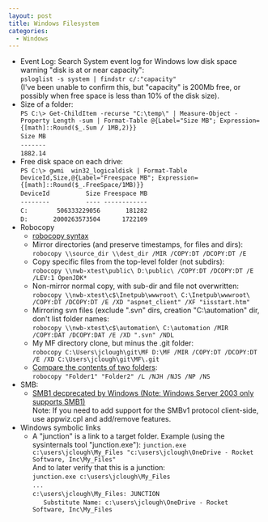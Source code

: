 ```yaml
---
layout: post
title: Windows Filesystem
categories:
  - Windows
---
```

* Event Log: Search System event log for Windows low disk space warning "disk is at or near capacity":   
  `psloglist -s system | findstr c/:"capacity"`   
  (I've been unable to confirm this, but "capacity" is 200Mb free, or possibly when free space is less than 10% of the disk size).
* Size of a folder:  
  `PS C:\> Get-ChildItem -recurse "C:\temp\" | Measure-Object -Property Length -sum | Format-Table @{Label="Size MB"; Expression={[math]::Round($_.Sum / 1MB,2)}}`  
  `Size MB`  
  `-------`  
  `1882.14`  
* Free disk space on each drive:  
  `PS C:\> gwmi  win32_logicaldisk | Format-Table DeviceId,Size,@{Label="Freespace MB"; Expression={[math]::Round($_.FreeSpace/1MB)}}`  
  `DeviceId          Size Freespace MB`  
  `--------          ---- ------------`  
  `C:        506333229056       181282`  
  `D:       2000263573504      1722109`  
* Robocopy
  * [robocopy syntax](https://docs.microsoft.com/en-us/previous-versions/windows/it-pro/windows-server-2012-R2-and-2012/cc733145(v=ws.11)?redirectedfrom=MSDN)  
  * Mirror directories (and preserve timestamps, for files and dirs):  
  `robocopy \\source_dir \\dest_dir /MIR /COPY:DT /DCOPY:DT /E`  
  * Copy specific files from the top-level folder (not subdirs):  
  `robocopy \\nwb-xtest\public\ D:\public\ /COPY:DT /DCOPY:DT /E /LEV:1 OpenJDK*`  
  * Non-mirror normal copy, with sub-dir and file not overwritten:  
  `robocopy \\nwb-xtest\c$\Inetpub\wwwroot\ C:\Inetpub\wwwroot\ /COPY:DT /DCOPY:DT /E /XD "aspnet_client" /XF "iisstart.htm"`  
  * Mirroring svn files (exclude ".svn" dirs, creation "C:\automation" dir, don't list folder names:  
  `robocopy \\nwb-xtest\c$\automation\ C:\automation /MIR /COPY:DAT /DCOPY:DAT /E /XD ".svn" /NDL`
  * My MF directory clone, but minus the .git folder:  
  `robocopy C:\Users\jclough\git\MF D:\MF /MIR /COPY:DT /DCOPY:DT /E /XD C:\Users\jclough\git\MF\.git`  
  * [Compare the contents of two folders](https://www.howtogeek.com/how-to-compare-two-folders-on-windows-11-and-10/):  
  `robocopy "Folder1" "Folder2" /L /NJH /NJS /NP /NS`  
* SMB:  
  * [SMB1 decprecated by Windows (Note: Windows Server 2003 only supports SMB1)](https://blogs.technet.microsoft.com/josebda/2015/04/21/the-deprecation-of-smb1-you-should-be-planning-to-get-rid-of-this-old-smb-dialect/)  
Note: If you need to add support for the SMBv1 protocol client-side, use appwiz.cpl and add/remove features.
* Windows symbolic links
  * A "junction" is a link to a target folder.
  Example (using the sysinternals tool "junction.exe"):
  `junction.exe c:\users\jclough\My_Files "c:\users\jclough\OneDrive - Rocket Software, Inc\My_Files"`    
  And to later verify that this is a junction:  
  `junction.exe c:\users\jclough\My_Files`  
  `...`  
  `c:\users\jclough\My_Files: JUNCTION`  
  `   Substitute Name: c:\users\jclough\OneDrive - Rocket Software, Inc\My_Files`  
